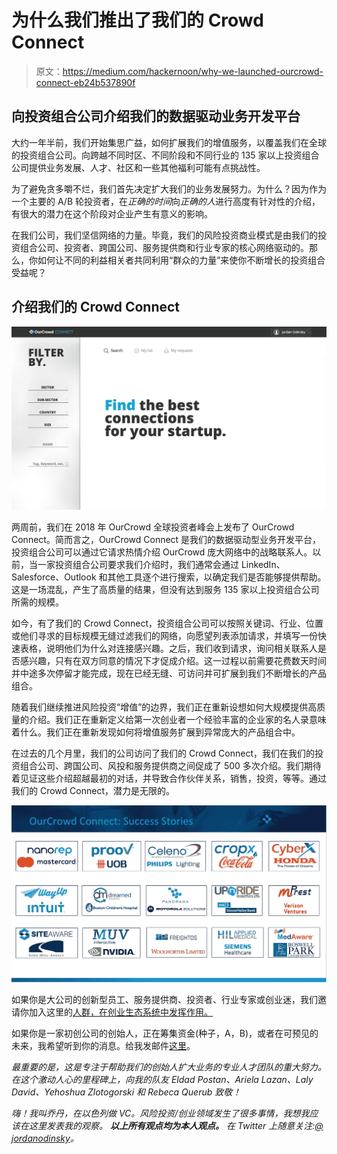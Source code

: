 # 为什么我们推出了我们的 Crowd Connect

> 原文：<https://medium.com/hackernoon/why-we-launched-ourcrowd-connect-eb24b537890f>

## 向投资组合公司介绍我们的数据驱动业务开发平台

大约一年半前，我们开始集思广益，如何扩展我们的增值服务，以覆盖我们在全球的投资组合公司。向跨越不同时区、不同阶段和不同行业的 135 家以上投资组合公司提供业务发展、人才、社区和一些其他福利可能有点挑战性。

为了避免贪多嚼不烂，我们首先决定扩大我们的业务发展努力。为什么？因为作为一个主要的 A/B 轮投资者，在*正确的时间*向*正确的人*进行高度有针对性的介绍，有很大的潜力在这个阶段对企业产生有意义的影响。

在我们公司，我们坚信网络的力量。毕竟，我们的风险投资商业模式是由我们的投资组合公司、投资者、跨国公司、服务提供商和行业专家的核心网络驱动的。那么，你如何让不同的利益相关者共同利用“群众的力量”来使你不断增长的投资组合受益呢？

## 介绍我们的 Crowd Connect

![](img/7e00407f8a06ab0e6a10bb301898e624.png)

两周前，我们在 2018 年 OurCrowd 全球投资者峰会上发布了 OurCrowd Connect。简而言之，OurCrowd Connect 是我们的数据驱动型业务开发平台，投资组合公司可以通过它请求热情介绍 OurCrowd 庞大网络中的战略联系人。以前，当一家投资组合公司要求我们介绍时，我们通常会通过 LinkedIn、Salesforce、Outlook 和其他工具逐个进行搜索，以确定我们是否能够提供帮助。这是一场混乱，产生了高质量的结果，但没有达到服务 135 家以上投资组合公司所需的规模。

如今，有了我们的 Crowd Connect，投资组合公司可以按照关键词、行业、位置或他们寻求的目标规模无缝过滤我们的网络，向愿望列表添加请求，并填写一份快速表格，说明他们为什么对连接感兴趣。之后，我们收到请求，询问相关联系人是否感兴趣，只有在双方同意的情况下才促成介绍。这一过程以前需要花费数天时间并中途多次停留才能完成，现在已经无缝、可访问并可扩展到我们不断增长的产品组合。

随着我们继续推进风险投资“增值”的边界，我们正在重新设想如何大规模提供高质量的介绍。我们正在重新定义给第一次创业者一个经验丰富的企业家的名人录意味着什么。我们正在重新发现如何将增值服务扩展到异常庞大的产品组合中。

在过去的几个月里，我们的公司访问了我们的 Crowd Connect，我们在我们的投资组合公司、跨国公司、风投和服务提供商之间促成了 500 多次介绍。我们期待着见证这些介绍超越最初的对话，并导致合作伙伴关系，销售，投资，等等。通过我们的 Crowd Connect，潜力是无限的。

![](img/eb780fb3ab2b0010f6fa0febe9928ea2.png)

如果你是大公司的创新型员工、服务提供商、投资者、行业专家或创业迷，我们邀请你加入这里的[人群，在创业生态系统中发挥作用。](http://www.ourcrowd.com/connect)

如果你是一家初创公司的创始人，正在筹集资金(种子，A，B)，或者在可预见的未来，我希望听到你的消息。给我发邮件[这里](mailto:jordan.odinsky@ourcrowd.com)。

*最重要的是，这是专注于帮助我们的创始人扩大业务的专业人才团队的重大努力。在这个激动人心的里程碑上，向我的队友 Eldad Postan、Ariela Lazan、Laly David、Yehoshua Zlotogorski 和 Rebeca Querub 致敬！*

*嗨！我叫乔丹，在以色列做 VC。风险投资/创业领域发生了很多事情，我想我应该在这里发表我的观察。* ***以上所有观点均为本人观点。*** *在 Twitter 上随意关注:*[*@ jordanodinsky*](https://twitter.com/jordanodinsky)*。*